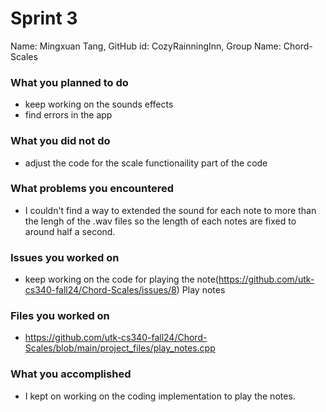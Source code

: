 # Sprint 3

Name: Mingxuan Tang, GitHub id: CozyRainningInn, Group Name: Chord-Scales

### What you planned to do

* keep working on the sounds effects
* find errors in the app

### What you did not do

* adjust the code for the scale functionaility part of the code

### What problems you encountered

* I couldn't find a way to extended the sound for each note to more than the lengh of the .wav files so the length of each notes are fixed to around half a second.

### Issues you worked on

* keep working on the code for playing the note(https://github.com/utk-cs340-fall24/Chord-Scales/issues/8) Play notes

### Files you worked on

* https://github.com/utk-cs340-fall24/Chord-Scales/blob/main/project_files/play_notes.cpp
  
### What you accomplished
* I kept on working on the coding implementation to play the notes.
